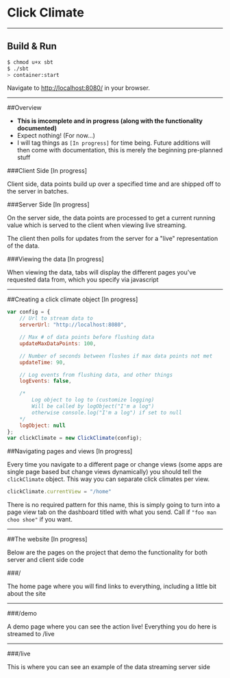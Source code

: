 # Click Climate 

---

## Build & Run 

```sh
$ chmod u+x sbt
$ ./sbt
> container:start
```

Navigate to [http://localhost:8080/](http://localhost:8080/) in your browser.

---

##Overview

* **This is imcomplete and in progress (along with the functionality documented)**
* Expect nothing! (For now...)
* I will tag things as `[In progress]` for time being. Future additions will then come with documentation, this is merely the beginning pre-planned stuff

###Client Side [In progress]

Client side, data points build up over a specified time and are shipped off to the server in batches.

###Server Side [In progress]

On the server side, the data points are processed to get a current running value which is served to the client when viewing live streaming. 

The client then polls for updates from the server for a "live" representation of the data.

###Viewing the data [In progress]

When viewing the data, tabs will display the different pages you've requested data from, which you specify via javascript

---

##Creating a click climate object [In progress]

```javascript
var config = {
	// Url to stream data to
	serverUrl: "http://localhost:8080",

	// Max # of data points before flushing data
	updateMaxDataPoints: 100,

	// Number of seconds between flushes if max data points not met
	updateTime: 90,

	// Log events from flushing data, and other things
	logEvents: false,

	/* 
		Log object to log to (customize logging)
	   	Will be called by logObject("I'm a log") 
	   	otherwise console.log("I'm a log") if set to null
	*/
	logObject: null
};
var clickClimate = new ClickClimate(config);

```

##Navigating pages and views [In progress]

Every time you navigate to a different page or change views (some apps are single page based but change views dynamically) you should tell the `clickClimate` object. This way you can separate click climates per view.

```javascript
clickClimate.currentView = "/home"
```

There is no required pattern for this name, this is simply going to turn into a page view tab on the dashboard titled with what you send. Call if `"foo man choo shoe"` if you want.

---

##The website [In progress]

Below are the pages on the project that demo the functionality for both server and client side code

###/

The home page where you will find links to everything, including a little bit about the site

---

###/demo

A demo page where you can see the action live! Everything you do here is streamed to /live

---

###/live

This is where you can see an example of the data streaming server side


